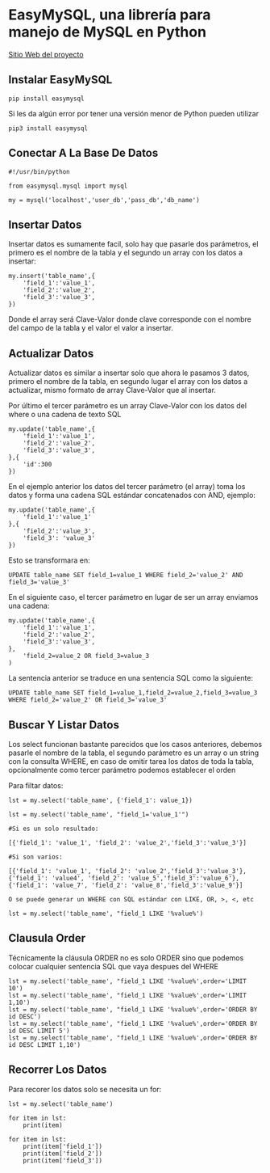 # EasyMySQL, una librería para manejo de MySQL en Python

[Sitio Web del proyecto](https://www.alvarodeleon.net/easymysql-una-libreria-para-manejo-de-mysql-en-python/)

## Instalar EasyMySQL

```
pip install easymysql
```
Si les da algún error por tener una versión menor de Python pueden utilizar
```
pip3 install easymysql
```
## Conectar A La Base De Datos
```
#!/usr/bin/python

from easymysql.mysql import mysql

my = mysql('localhost','user_db','pass_db','db_name')
```

## Insertar Datos
Insertar datos es sumamente facil, solo hay que pasarle dos parámetros, el primero es el nombre de la tabla y el segundo un array con los datos a insertar:
```
my.insert('table_name',{
	'field_1':'value_1',
	'field_2':'value_2',
	'field_3':'value_3',
})
```
Donde el array será Clave-Valor donde clave corresponde con el nombre del campo de la tabla y el valor el valor a insertar.

## Actualizar Datos
Actualizar datos es similar a insertar solo que ahora le pasamos 3 datos, primero el nombre de la tabla, en segundo lugar el array con los datos a actualizar, mismo formato de array Clave-Valor que al insertar.

Por último el tercer parámetro es un array Clave-Valor con los datos del where o una cadena de texto SQL
```
my.update('table_name',{
	'field_1':'value_1',
	'field_2':'value_2',
	'field_3':'value_3',
},{
	'id':300
})
```
En el ejemplo anterior los datos del tercer parámetro (el array) toma los datos y forma una cadena SQL estándar concatenados con AND, ejemplo:
```
my.update('table_name',{
	'field_1':'value_1'
},{
	'field_2':'value_3',
	'field_3': 'value_3'
})
```

Esto se transformara en:
```
UPDATE table_name SET field_1=value_1 WHERE field_2='value_2' AND field_3='value_3'
```
En el siguiente caso, el tercer parámetro en lugar de ser un array enviamos una cadena:
```
my.update('table_name',{
	'field_1':'value_1',
	'field_2':'value_2',
	'field_3':'value_3',
},
	'field_2=value_2 OR field_3=value_3
)
```
La sentencia anterior se traduce en una sentencia SQL como la siguiente:
```
UPDATE table_name SET field_1=value_1,field_2=value_2,field_3=value_3 WHERE field_2='value_2' OR field_3='value_3'
```
## Buscar Y Listar Datos

Los select funcionan bastante parecidos que los casos anteriores, debemos pasarle el nombre de la tabla, el segundo parámetro es un array o un string con la consulta WHERE, en caso de omitir tarea los datos de toda la tabla, opcionalmente como tercer parámetro podemos establecer el orden

Para filtar datos:
```
lst = my.select('table_name', {'field_1': value_1})

lst = my.select('table_name', "field_1='value_1'")

#Si es un solo resultado:

[{'field_1': 'value_1', 'field_2': 'value_2','field_3':'value_3'}]

#Si son varios:

[{'field_1': 'value_1', 'field_2': 'value_2','field_3':'value_3'},
{'field_1': 'value4', 'field_2': 'value_5','field_3':'value_6'},
{'field_1': 'value_7', 'field_2': 'value_8','field_3':'value_9'}]

O se puede generar un WHERE con SQL estándar con LIKE, OR, >, <, etc

lst = my.select('table_name', "field_1 LIKE '%value%')
```
## Clausula Order

Técnicamente la cláusula ORDER no es solo ORDER sino que podemos colocar cualquier sentencia SQL que vaya despues del WHERE
```
lst = my.select('table_name', "field_1 LIKE '%value%',order='LIMIT 10')
lst = my.select('table_name', "field_1 LIKE '%value%',order='LIMIT 1,10')
lst = my.select('table_name', "field_1 LIKE '%value%',order='ORDER BY id DESC')
lst = my.select('table_name', "field_1 LIKE '%value%',order='ORDER BY id DESC LIMIT 5')
lst = my.select('table_name', "field_1 LIKE '%value%',order='ORDER BY id DESC LIMIT 1,10')
```
## Recorrer Los Datos

Para recorer los datos solo se necesita un for:
```
lst = my.select('table_name')

for item in lst:
    print(item)

for item in lst:
    print(item['field_1'])
    print(item['field_2'])
    print(item['field_3'])
```
